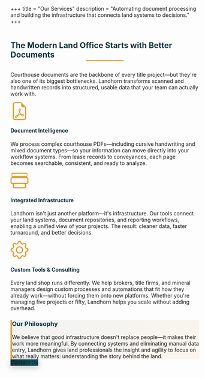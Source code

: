 +++
title = "Our Services"
description = "Automating document processing and building the infrastructure that connects land systems to decisions."
+++

<div class="mb-5 text-center" style="max-width: 900px; margin: auto;">
<h2 class="display-5 fw-bold mb-4" style="color: #0C343C; position: relative; display: inline-block;">
  The Modern Land Office Starts with Better Documents
  <span style="position: absolute; bottom: -5px; left: 50%; transform: translateX(-50%); width: 100px; height: 3px; background: #E19D2F;"></span>
</h2>
<p class="lead mb-5">
Courthouse documents are the backbone of every title project—but they're also one of its biggest bottlenecks. Landhorn transforms scanned and handwritten records into structured, usable data that your team can actually work with.
</p>
</div>

<div class="row g-4 mb-5">
  <div class="col-lg-4">
    <div class="card h-100 border-0 shadow-sm">
      <div class="card-body p-4 text-center">
        <div class="mb-3" style="color: #E19D2F;">
          <svg xmlns="http://www.w3.org/2000/svg" width="48" height="48" fill="currentColor" viewBox="0 0 16 16">
            <path d="M14 4.5V14a2 2 0 0 1-2 2H4a2 2 0 0 1-2-2V2a2 2 0 0 1 2-2h5.5zm-3 0A1.5 1.5 0 0 1 9.5 3V1H4a1 1 0 0 0-1 1v12a1 1 0 0 0 1 1h8a1 1 0 0 0 1-1V4.5z"/>
            <path d="M4.603 14.087a.8.8 0 0 1-.438-.42c-.195-.388-.13-.776.08-1.102.198-.307.526-.568.897-.787a7.7 7.7 0 0 1 1.482-.645 20 20 0 0 0 1.062-2.227 7.3 7.3 0 0 1-.43-1.295c-.086-.4-.119-.796-.046-1.136.075-.354.274-.672.65-.823.192-.077.4-.12.602-.077a.7.7 0 0 1 .477.365c.088.164.12.356.127.538.007.188-.012.396-.047.614-.084.51-.27 1.134-.52 1.794a11 11 0 0 0 .98 1.686 5.8 5.8 0 0 1 1.334.05c.364.066.734.195.96.465.12.144.193.32.2.518.007.192-.047.382-.138.563a1.04 1.04 0 0 1-.354.416.86.86 0 0 1-.51.138c-.331-.014-.654-.196-.933-.417a5.7 5.7 0 0 1-.911-.95 11.7 11.7 0 0 0-1.997.406 11.3 11.3 0 0 1-1.021 1.51c-.29.35-.608.655-.926.787a.8.8 0 0 1-.58.029m1.379-1.901q-.25.115-.459.238c-.328.194-.541.383-.647.547-.094.145-.096.25-.04.361q.016.032.026.044l.035-.012c.137-.056.355-.235.635-.572a8 8 0 0 0 .45-.606m1.64-1.33a13 13 0 0 1 1.01-.193 12 12 0 0 1-.51-.858 21 21 0 0 1-.5 1.05zm2.446.45q.226.245.435.41c.24.19.407.253.498.256a.1.1 0 0 0 .07-.015.3.3 0 0 0 .094-.125.44.44 0 0 0 .059-.2.1.1 0 0 0-.026-.063c-.052-.062-.2-.152-.518-.209a4 4 0 0 0-.612-.053zM8.078 7.8a7 7 0 0 0 .2-.828q.046-.282.038-.465a.6.6 0 0 0-.032-.198.5.5 0 0 0-.145.04c-.087.035-.158.106-.196.283-.04.192-.03.469.046.822q.036.167.09.346z"/>
          </svg>
        </div>
        <h4 class="fw-bold mb-3" style="color: #0C343C;">Document Intelligence</h4>
        <p class="text-muted">We process complex courthouse PDFs—including cursive handwriting and mixed document types—so your information can move directly into your workflow systems. From lease records to conveyances, each page becomes searchable, consistent, and ready to analyze.</p>
      </div>
    </div>
  </div>
  <div class="col-lg-4">
    <div class="card h-100 border-0 shadow-sm">
      <div class="card-body p-4 text-center">
        <div class="mb-3" style="color: #E19D2F;">
          <svg xmlns="http://www.w3.org/2000/svg" width="48" height="48" fill="currentColor" viewBox="0 0 16 16">
            <path d="M1.5 1a.5.5 0 0 0-.5.5v3a.5.5 0 0 0 .5.5h13a.5.5 0 0 0 .5-.5v-3a.5.5 0 0 0-.5-.5zm13 1v2h-13V2z"/>
            <path d="M0 6.5A1.5 1.5 0 0 1 1.5 5h13A1.5 1.5 0 0 1 16 6.5v3A1.5 1.5 0 0 1 14.5 11h-13A1.5 1.5 0 0 1 0 9.5zm1.5-.5a.5.5 0 0 0-.5.5v3a.5.5 0 0 0 .5.5h13a.5.5 0 0 0 .5-.5v-3a.5.5 0 0 0-.5-.5z"/>
            <path d="M2 11.5A1.5 1.5 0 0 1 3.5 10h9a1.5 1.5 0 0 1 1.5 1.5v2a1.5 1.5 0 0 1-1.5 1.5h-9A1.5 1.5 0 0 1 2 13.5zm1.5-.5a.5.5 0 0 0-.5.5v2a.5.5 0 0 0 .5.5h9a.5.5 0 0 0 .5-.5v-2a.5.5 0 0 0-.5-.5z"/>
          </svg>
        </div>
        <h4 class="fw-bold mb-3" style="color: #0C343C;">Integrated Infrastructure</h4>
        <p class="text-muted">Landhorn isn't just another platform—it's infrastructure. Our tools connect your land systems, document repositories, and reporting workflows, enabling a unified view of your projects. The result: cleaner data, faster turnaround, and better decisions.</p>
      </div>
    </div>
  </div>
  <div class="col-lg-4">
    <div class="card h-100 border-0 shadow-sm">
      <div class="card-body p-4 text-center">
        <div class="mb-3" style="color: #E19D2F;">
          <svg xmlns="http://www.w3.org/2000/svg" width="48" height="48" fill="currentColor" viewBox="0 0 16 16">
            <path d="M8 4.754a3.246 3.246 0 1 0 0 6.492 3.246 3.246 0 0 0 0-6.492M5.754 8a2.246 2.246 0 1 1 4.492 0 2.246 2.246 0 0 1-4.492 0"/>
            <path d="M9.796 1.343c-.527-1.79-3.065-1.79-3.592 0l-.094.319a.873.873 0 0 1-1.255.52l-.292-.16c-1.64-.892-3.433.902-2.54 2.541l.159.292a.873.873 0 0 1-.52 1.255l-.319.094c-1.79.527-1.79 3.065 0 3.592l.319.094a.873.873 0 0 1 .52 1.255l-.16.292c-.892 1.64.901 3.434 2.541 2.54l.292-.159a.873.873 0 0 1 1.255.52l.094.319c.527 1.79 3.065 1.79 3.592 0l.094-.319a.873.873 0 0 1 1.255-.52l.292.16c1.64.893 3.434-.902 2.54-2.541l-.159-.292a.873.873 0 0 1 .52-1.255l.319-.094c1.79-.527 1.79-3.065 0-3.592l-.319-.094a.873.873 0 0 1-.52-1.255l.16-.292c.893-1.64-.902-3.433-2.541-2.54l-.292.159a.873.873 0 0 1-1.255-.52zm-2.633.283c.246-.835 1.428-.835 1.674 0l.094.319a1.873 1.873 0 0 0 2.693 1.115l.291-.16c.764-.415 1.6.42 1.184 1.185l-.159.292a1.873 1.873 0 0 0 1.116 2.692l.318.094c.835.246.835 1.428 0 1.674l-.319.094a1.873 1.873 0 0 0-1.115 2.693l.16.291c.415.764-.42 1.6-1.185 1.184l-.291-.159a1.873 1.873 0 0 0-2.693 1.116l-.094.318c-.246.835-1.428.835-1.674 0l-.094-.319a1.873 1.873 0 0 0-2.692-1.115l-.292.16c-.764.415-1.6-.42-1.184-1.185l.159-.291A1.873 1.873 0 0 0 1.945 8.93l-.319-.094c-.835-.246-.835-1.428 0-1.674l.319-.094A1.873 1.873 0 0 0 3.06 4.377l-.16-.292c-.415-.764.42-1.6 1.185-1.184l.292.159a1.873 1.873 0 0 0 2.692-1.115z"/>
          </svg>
        </div>
        <h4 class="fw-bold mb-3" style="color: #0C343C;">Custom Tools & Consulting</h4>
        <p class="text-muted">Every land shop runs differently. We help brokers, title firms, and mineral managers design custom processes and automations that fit how they already work—without forcing them onto new platforms. Whether you're managing five projects or fifty, Landhorn helps you scale without adding overhead.</p>
      </div>
    </div>
  </div>
</div>

<div class="card border-0 shadow-sm mb-5" style="background: linear-gradient(135deg, rgba(12,52,60,0.05) 0%, rgba(225,157,47,0.08) 100%); border-left: 4px solid #E19D2F;">
  <div class="card-body p-5 text-center">
    <h3 class="fw-bold mb-4" style="color: #0C343C;">Our Philosophy</h3>
    <p class="lead mb-0" style="max-width: 800px; margin: auto;">
We believe that good infrastructure doesn't replace people—it makes their work more meaningful. By connecting systems and eliminating manual data entry, Landhorn gives land professionals the insight and agility to focus on what really matters: understanding the story behind the land.
    </p>
  </div>
</div>

<div class="text-center my-5">
  <a href="/contact/" class="btn btn-primary btn-lg px-5 py-3" style="background: linear-gradient(135deg, #0C343C 0%, #165965 100%); border: none; box-shadow: 0 4px 15px rgba(12,52,60,0.3);">
    Contact Us
  </a>
</div>
